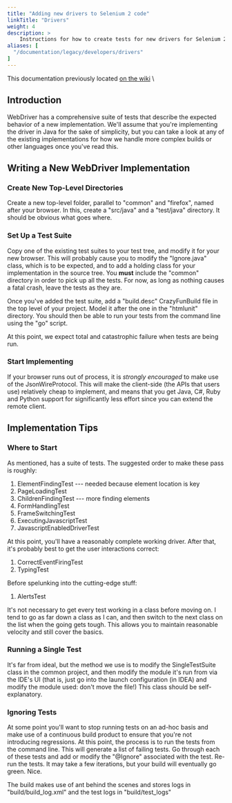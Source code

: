 ```yaml
---
title: "Adding new drivers to Selenium 2 code"
linkTitle: "Drivers"
weight: 4
description: >
    Instructions for how to create tests for new drivers for Selenium 2.
aliases: [
  "/documentation/legacy/developers/drivers"
]
---
```

This documentation previously located [on the wiki](https://github.com/SeleniumHQ/selenium/wiki/Writing-New-Drivers) \

## Introduction

WebDriver has a comprehensive suite of tests that describe the expected behavior of a new implementation. We'll assume that you're implementing the driver in Java for the sake of simplicity, but you can take a look at any of the existing implementations for how we handle more complex builds or other languages once you've read this.

## Writing a New WebDriver Implementation

### Create New Top-Level Directories

Create a new top-level folder, parallel to "common" and "firefox", named after your browser. In this, create a "src/java" and a "test/java" directory. It should be obvious what goes where.

### Set Up a Test Suite

Copy one of the existing test suites to your test tree, and modify it for your new browser. This will probably cause you to modify the "Ignore.java" class, which is to be expected, and to add a holding class for your implementation in the source tree. You **must** include the "common" directory in order to pick up all the tests. For now, as long as nothing causes a fatal crash, leave the tests as they are.

Once you've added the test suite, add a "build.desc" CrazyFunBuild file in the top level of your project. Model it after the one in the "htmlunit" directory. You should then be able to run your tests from the command line using the "go" script.

At this point, we expect total and catastrophic failure when tests are being run.

### Start Implementing

If your browser runs out of process, it is _strongly encouraged_ to make use of the JsonWireProtocol. This will make the client-side (the APIs that users use) relatively cheap to implement, and means that you get Java, C#, Ruby and Python support for significantly less effort since you can extend the remote client.

## Implementation Tips

### Where to Start

As mentioned, has a suite of tests. The suggested order to make these pass is roughly:

1. ElementFindingTest --- needed because element location is key
1. PageLoadingTest
1. ChildrenFindingTest --- more finding elements
1. FormHandlingTest
1. FrameSwitchingTest
1. ExecutingJavascriptTest
1. JavascriptEnabledDriverTest

At this point, you'll have a reasonably complete working driver. After that, it's probably best to get the user interactions correct:

1. CorrectEventFiringTest
1. TypingTest

Before spelunking into the cutting-edge stuff:

1. AlertsTest

It's not necessary to get every test working in a class before moving on. I tend to go as far down a class as I can, and then switch to the next class on the list when the going gets tough. This allows you to maintain reasonable velocity and still cover the basics.

### Running a Single Test

It's far from ideal, but the method we use is to modify the SingleTestSuite class in the common project, and then modify the module it's run from via the IDE's UI (that is, just go into the launch configuration (in IDEA) and modify the module used: don't move the file!) This class should be self-explanatory.

### Ignoring Tests

At some point you'll want to stop running tests on an ad-hoc basis and make use of a continuous build product to ensure that you're not introducing regressions. At this point, the process is to run the tests from the command line. This will generate a list of failing tests. Go through each of these tests and add or modify the "@Ignore" associated with the test. Re-run the tests. It may take a few iterations, but your build will eventually go green. Nice.

The build makes use of ant behind the scenes and stores logs in "build/build\_log.xml" and the test logs in "build/test\_logs"
